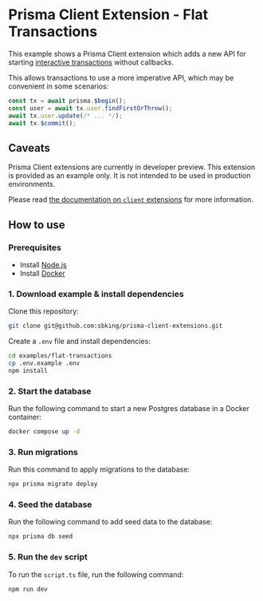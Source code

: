 # Prisma Client Extension - Flat Transactions

This example shows a Prisma Client extension which adds a new API for starting [interactive transactions](https://www.prisma.io/docs/concepts/components/prisma-client/transactions#interactive-transactions) without callbacks.

This allows transactions to use a more imperative API, which may be convenient in some scenarios:

```typescript
const tx = await prisma.$begin();
const user = await tx.user.findFirstOrThrow();
await tx.user.update(/* ... */);
await tx.$commit();
```

## Caveats

Prisma Client extensions are currently in developer preview. This extension is provided as an example only. It is not intended to be used in production environments.

Please read [the documentation on `client` extensions](https://www.prisma.io/docs/concepts/components/prisma-client/client-extensions/client) for more information.

## How to use

### Prerequisites

- Install [Node.js](https://nodejs.org/en/download/)
- Install [Docker](https://docs.docker.com/get-docker/)

### 1. Download example & install dependencies

Clone this repository:

```sh
git clone git@github.com:sbking/prisma-client-extensions.git
```

Create a `.env` file and install dependencies:

```sh
cd examples/flat-transactions
cp .env.example .env
npm install
```

### 2. Start the database

Run the following command to start a new Postgres database in a Docker container:

```sh
docker compose up -d
```

### 3. Run migrations

Run this command to apply migrations to the database:

```sh
npx prisma migrate deploy
```

### 4. Seed the database

Run the following command to add seed data to the database:

```sh
npx prisma db seed
```

### 5. Run the `dev` script

To run the `script.ts` file, run the following command:

```sh
npm run dev
```
